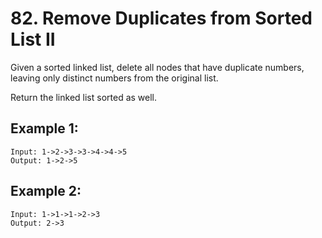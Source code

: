 # 82. Remove Duplicates from Sorted List II

Given a sorted linked list, delete all nodes that have duplicate numbers, leaving only distinct numbers from the original list.

Return the linked list sorted as well.

## Example 1:

```
Input: 1->2->3->3->4->4->5
Output: 1->2->5
```

## Example 2:

```
Input: 1->1->1->2->3
Output: 2->3
```